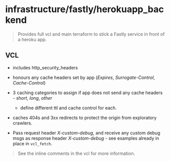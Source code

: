 # infrastructure/fastly/herokuapp\_backend

> Provides full vcl and main terraform to stick
> a Fastly service in front of a heroku app.

## VCL

* includes http\_security\_headers

* honours any cache headers set by app (_Expires_, _Surrogate-Control_, _Cache-Control_)

* 3 caching categories to assign if app does not send any cache headers - _short_, _long_, _other_
    - define different ttl and cache control for each.

* caches 404s and 3xx redirects to protect the origin from exploratory crawlers.

* Pass request header _X-custom-debug_, and receive any custom debug msgs as response
    header _X-custom-debug_ - see examples already in place in `vcl_fetch`.

> See the inline comments in the vcl for more information.

